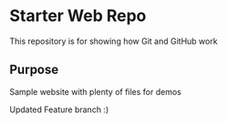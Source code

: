 # Starter Web Repo

This repository is for showing how Git and GitHub work

## Purpose

Sample website with plenty of files for demos

Updated Feature branch :)
